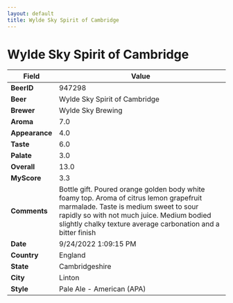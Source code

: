 ```yaml
---
layout: default
title: Wylde Sky Spirit of Cambridge
---
```


# Wylde Sky Spirit of Cambridge

| Field         | Value     |
|---------------|-----------|
| **BeerID** | 947298 |
| **Beer** | Wylde Sky Spirit of Cambridge |
| **Brewer** | Wylde Sky Brewing |
| **Aroma** | 7.0 |
| **Appearance** | 4.0 |
| **Taste** | 6.0 |
| **Palate** | 3.0 |
| **Overall** | 13.0 |
| **MyScore** | 3.3 |
| **Comments** | Bottle gift. Poured orange golden body white foamy top. Aroma of citrus lemon grapefruit marmalade. Taste is medium sweet to sour rapidly so with not much juice. Medium bodied slightly chalky texture average carbonation and a bitter finish  |
| **Date** | 9/24/2022 1:09:15 PM |
| **Country** | England |
| **State** | Cambridgeshire |
| **City** | Linton |
| **Style** | Pale Ale - American (APA) |
